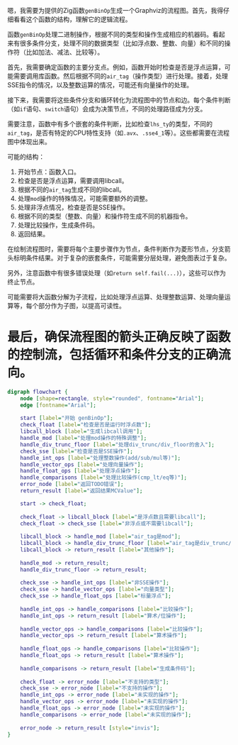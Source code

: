 嗯，我需要为提供的Zig函数`genBinOp`生成一个Graphviz的流程图。首先，我得仔细看看这个函数的结构，理解它的逻辑流程。

函数`genBinOp`处理二进制操作，根据不同的类型和操作生成相应的机器码。看起来有很多条件分支，处理不同的数据类型（比如浮点数、整数、向量）和不同的操作符（比如加法、减法、比较等）。

首先，我需要确定函数的主要分支点。例如，函数开始时检查是否是浮点运算，可能需要调用库函数。然后根据不同的`air_tag`（操作类型）进行处理。接着，处理SSE指令的情况，以及整数运算的情况，可能还有向量操作的处理。

接下来，我需要将这些条件分支和循环转化为流程图中的节点和边。每个条件判断（如`if`语句、`switch`语句）会成为决策节点，不同的处理路径成为分支。

需要注意，函数中有多个嵌套的条件判断，比如检查`lhs_ty`的类型，不同的`air_tag`，是否有特定的CPU特性支持（如`.avx`、`.sse4_1`等）。这些都需要在流程图中体现出来。

可能的结构：
1. 开始节点：函数入口。
2. 检查是否是浮点运算，需要调用libcall。
3. 根据不同的`air_tag`生成不同的libcall。
4. 处理`mod`操作的特殊情况，可能需要额外的调整。
5. 处理非浮点情况，检查是否是SSE操作。
6. 根据不同的类型（整数、向量）和操作符生成不同的机器指令。
7. 处理比较操作，生成条件码。
8. 返回结果。

在绘制流程图时，需要将每个主要步骤作为节点，条件判断作为菱形节点，分支箭头标明条件结果。对于复杂的嵌套条件，可能需要分层处理，避免图表过于复杂。

另外，注意函数中有很多错误处理（如`return self.fail(...)`），这些可以作为终止节点。

可能需要将大函数分解为子流程，比如处理浮点运算、处理整数运算、处理向量运算等，每个部分作为子图，以提高可读性。

最后，确保流程图的箭头正确反映了函数的控制流，包括循环和条件分支的正确流向。
================================================
```dot
digraph flowchart {
    node [shape=rectangle, style="rounded", fontname="Arial"];
    edge [fontname="Arial"];
    
    start [label="开始 genBinOp"];
    check_float [label="检查是否是运行时浮点数"];
    libcall_block [label="生成libcall调用"];
    handle_mod [label="处理mod操作的特殊调整"];
    handle_div_trunc_floor [label="处理div_trunc/div_floor的舍入"];
    check_sse [label="检查是否是SSE操作"];
    handle_int_ops [label="处理整数操作(add/sub/mul等)"];
    handle_vector_ops [label="处理向量操作"];
    handle_float_ops [label="处理浮点操作"];
    handle_comparisons [label="处理比较操作(cmp_lt/eq等)"];
    error_node [label="返回TODO错误"];
    return_result [label="返回结果MCValue"];

    start -> check_float;
    
    check_float -> libcall_block [label="是浮点数且需要libcall"];
    check_float -> check_sse [label="非浮点或不需要libcall"];
    
    libcall_block -> handle_mod [label="air_tag是mod"];
    libcall_block -> handle_div_trunc_floor [label="air_tag是div_trunc/div_floor"];
    libcall_block -> return_result [label="其他操作"];
    
    handle_mod -> return_result;
    handle_div_trunc_floor -> return_result;
    
    check_sse -> handle_int_ops [label="非SSE操作"];
    check_sse -> handle_vector_ops [label="向量类型"];
    check_sse -> handle_float_ops [label="标量浮点"];
    
    handle_int_ops -> handle_comparisons [label="比较操作"];
    handle_int_ops -> return_result [label="算术/位操作"];
    
    handle_vector_ops -> handle_comparisons [label="比较操作"];
    handle_vector_ops -> return_result [label="算术操作"];
    
    handle_float_ops -> handle_comparisons [label="比较操作"];
    handle_float_ops -> return_result [label="算术操作"];
    
    handle_comparisons -> return_result [label="生成条件码"];
    
    check_float -> error_node [label="不支持的类型"];
    check_sse -> error_node [label="不支持的操作"];
    handle_int_ops -> error_node [label="未实现的操作"];
    handle_vector_ops -> error_node [label="未实现的操作"];
    handle_float_ops -> error_node [label="未实现的操作"];
    handle_comparisons -> error_node [label="未实现的操作"];
    
    error_node -> return_result [style="invis"];
}
```